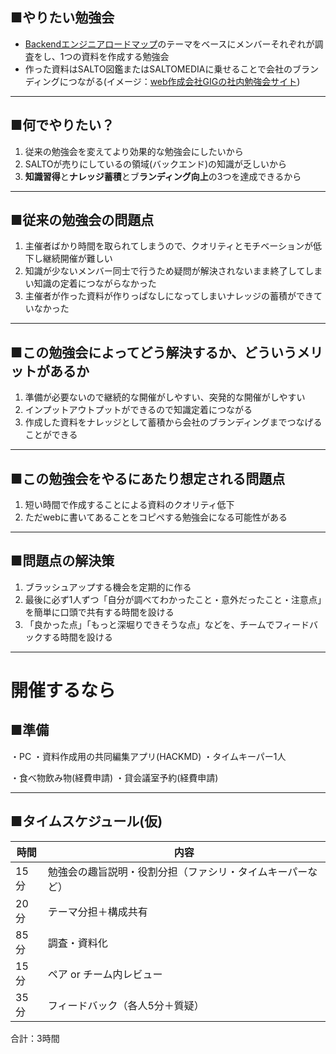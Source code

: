 ## ■やりたい勉強会

- [Backendエンジニアロードマップ](https://roadmap.sh/backend?fl=1)のテーマをベースにメンバーそれぞれが調査をし、1つの資料を作成する勉強会
- 作った資料はSALTO図鑑またはSALTOMEDIAに乗せることで会社のブランディングにつながる(イメージ：[web作成会社GIGの社内勉強会サイト](https://giginc.co.jp/blog/study))

---
## ■何でやりたい？

1. 従来の勉強会を変えてより効果的な勉強会にしたいから
2. SALTOが売りにしているの領域(バックエンド)の知識が乏しいから
3. **知識習得**と**ナレッジ蓄積**とブ**ランディング向上**の3つを達成できるから

---
## ■従来の勉強会の問題点

1. 主催者ばかり時間を取られてしまうので、クオリティとモチベーションが低下し継続開催が難しい
2. 知識が少ないメンバー同士で行うため疑問が解決されないまま終了してしまい知識の定着につながらなかった
3. 主催者が作った資料が作りっぱなしになってしまいナレッジの蓄積ができていなかった

---
## ■この勉強会によってどう解決するか、どういうメリットがあるか

1. 準備が必要ないので継続的な開催がしやすい、突発的な開催がしやすい
2. インプットアウトプットができるので知識定着につながる
3. 作成した資料をナレッジとして蓄積から会社のブランディングまでつなげることができる

---
## ■この勉強会をやるにあたり想定される問題点

1. 短い時間で作成することによる資料のクオリティ低下
2. ただwebに書いてあることをコピペする勉強会になる可能性がある

---
## ■問題点の解決策

1. ブラッシュアップする機会を定期的に作る
2. 最後に必ず1人ずつ「自分が調べてわかったこと・意外だったこと・注意点」を簡単に口頭で共有する時間を設ける
3. 「良かった点」「もっと深堀りできそうな点」などを、チームでフィードバックする時間を設ける

---
# 開催するなら

## ■準備
・PC
・資料作成用の共同編集アプリ(HACKMD)
・タイムキーパー1人

・食べ物飲み物(経費申請)
・貸会議室予約(経費申請)

---
## ■タイムスケジュール(仮)

| 時間  | 内容                            |
| --- | ----------------------------- |
| 15分 | 勉強会の趣旨説明・役割分担（ファシリ・タイムキーパーなど） |
| 20分 | テーマ分担＋構成共有                    |
| 85分 | 調査・資料化                        |
| 15分 | ペア or チーム内レビュー                |
| 35分 | フィードバック（各人5分＋質疑）              |

合計：3時間






